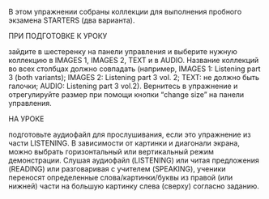 В этом упражнении собраны коллекции для выполнения пробного экзамена STARTERS (два варианта).

ПРИ ПОДГОТОВКЕ К УРОКУ

зайдите в шестеренку на панели управления и выберите нужную коллекцию в IMAGES 1, IMAGES 2, TEXT и в AUDIO. Название коллекций во всех столбцах должно совпадать (например, IMAGES 1: Listening part 3 (both variants); IMAGES 2: Listening part 3 vol. 2; TEXT: не должно быть галочки; AUDIO: Listening part 3 vol.2). Вернитесь в упражнение и отрегулируйте размер при помощи кнопки “change size” на панели управления. 

НА УРОКЕ

подготовьте аудиофайл для прослушивания, если это упражнение из части LISTENING. В зависимости от картинки и диагонали экрана, можно выбрать горизонтальный или вертикальный режим демонстрации. Слушая аудиофайл (LISTENING) или читая предложения (READING) или разговаривая с учителем (SPEAKING), ученики переносят определенные слова/картинки/буквы из правой (или нижней) части на большую картинку слева (сверху) согласно заданию.
